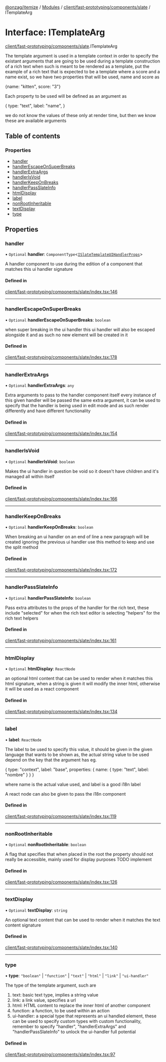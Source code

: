 [@onzag/itemize](../README.md) / [Modules](../modules.md) / [client/fast-prototyping/components/slate](../modules/client_fast_prototyping_components_slate.md) / ITemplateArg

# Interface: ITemplateArg

[client/fast-prototyping/components/slate](../modules/client_fast_prototyping_components_slate.md).ITemplateArg

The template argument is used in a template context in order
to specify the existant arguments that are going to be used during
a template construction of a rich text when such is meant to be rendered
as a template, put the example of a rich text that is expected to be a template where
a score and a name exist, so we have two properties that will be used, name and score
as

{name: "kitten", score: "3"}

Each property to be used will be defined as an argument as

{
  type: "text",
  label: "name",
}

we do not know the values of these only at render time, but then we know
these are available arguments

## Table of contents

### Properties

- [handler](client_fast_prototyping_components_slate.ITemplateArg.md#handler)
- [handlerEscapeOnSuperBreaks](client_fast_prototyping_components_slate.ITemplateArg.md#handlerescapeonsuperbreaks)
- [handlerExtraArgs](client_fast_prototyping_components_slate.ITemplateArg.md#handlerextraargs)
- [handlerIsVoid](client_fast_prototyping_components_slate.ITemplateArg.md#handlerisvoid)
- [handlerKeepOnBreaks](client_fast_prototyping_components_slate.ITemplateArg.md#handlerkeeponbreaks)
- [handlerPassSlateInfo](client_fast_prototyping_components_slate.ITemplateArg.md#handlerpassslateinfo)
- [htmlDisplay](client_fast_prototyping_components_slate.ITemplateArg.md#htmldisplay)
- [label](client_fast_prototyping_components_slate.ITemplateArg.md#label)
- [nonRootInheritable](client_fast_prototyping_components_slate.ITemplateArg.md#nonrootinheritable)
- [textDisplay](client_fast_prototyping_components_slate.ITemplateArg.md#textdisplay)
- [type](client_fast_prototyping_components_slate.ITemplateArg.md#type)

## Properties

### handler

• `Optional` **handler**: `ComponentType`<[`ISlateTemplateUIHandlerProps`](client_fast_prototyping_components_slate.ISlateTemplateUIHandlerProps.md)\>

A handler component to use during the edition of a component
that matches this ui handler signature

#### Defined in

[client/fast-prototyping/components/slate/index.tsx:146](https://github.com/onzag/itemize/blob/5c2808d3/client/fast-prototyping/components/slate/index.tsx#L146)

___

### handlerEscapeOnSuperBreaks

• `Optional` **handlerEscapeOnSuperBreaks**: `boolean`

when super breaking in the ui handler this ui handler will also
be escaped alongside it and as such no new element
will be created in it

#### Defined in

[client/fast-prototyping/components/slate/index.tsx:178](https://github.com/onzag/itemize/blob/5c2808d3/client/fast-prototyping/components/slate/index.tsx#L178)

___

### handlerExtraArgs

• `Optional` **handlerExtraArgs**: `any`

Extra arguments to pass to the handler component itself
every instance of this given handler will be passed the same
extra argument, it can be used to specify that the handler
is being used in edit mode and as such render differently
and have different functionality

#### Defined in

[client/fast-prototyping/components/slate/index.tsx:154](https://github.com/onzag/itemize/blob/5c2808d3/client/fast-prototyping/components/slate/index.tsx#L154)

___

### handlerIsVoid

• `Optional` **handlerIsVoid**: `boolean`

Makes the ui handler in question be void so it doesn't
have children and it's managed all within itself

#### Defined in

[client/fast-prototyping/components/slate/index.tsx:166](https://github.com/onzag/itemize/blob/5c2808d3/client/fast-prototyping/components/slate/index.tsx#L166)

___

### handlerKeepOnBreaks

• `Optional` **handlerKeepOnBreaks**: `boolean`

When breaking an ui handler on an end of line a new paragraph will
be created ignoring the previous ui handler
use this method to keep and use the split method

#### Defined in

[client/fast-prototyping/components/slate/index.tsx:172](https://github.com/onzag/itemize/blob/5c2808d3/client/fast-prototyping/components/slate/index.tsx#L172)

___

### handlerPassSlateInfo

• `Optional` **handlerPassSlateInfo**: `boolean`

Pass extra attributes to the props of the handler
for the rich text, these include
"selected" for when the rich text editor is selecting
"helpers" for the rich text helpers

#### Defined in

[client/fast-prototyping/components/slate/index.tsx:161](https://github.com/onzag/itemize/blob/5c2808d3/client/fast-prototyping/components/slate/index.tsx#L161)

___

### htmlDisplay

• `Optional` **htmlDisplay**: `ReactNode`

an optional html content that can be used to render when it
matches this html signature, when a string is given
it will modify the inner html, otherwise it will be used as
a react component

#### Defined in

[client/fast-prototyping/components/slate/index.tsx:134](https://github.com/onzag/itemize/blob/5c2808d3/client/fast-prototyping/components/slate/index.tsx#L134)

___

### label

• **label**: `ReactNode`

The label to be used to specify this value, it should be given
in the given language that wants to be shown as, the actual string
value to be used depend on the key that the argument has eg.

{
  type: "context",
  label: "base",
  properties: {
    name: {
      type: "text",
      label: "nombre"
    }
  }
}

where name is the actual value used, and label is a good i18n label

A react node can also be given to pass the i18n component

#### Defined in

[client/fast-prototyping/components/slate/index.tsx:119](https://github.com/onzag/itemize/blob/5c2808d3/client/fast-prototyping/components/slate/index.tsx#L119)

___

### nonRootInheritable

• `Optional` **nonRootInheritable**: `boolean`

A flag that specifies that when placed in the root the property
should not really be accessible, mainly used for display purposes
TODO implement

#### Defined in

[client/fast-prototyping/components/slate/index.tsx:126](https://github.com/onzag/itemize/blob/5c2808d3/client/fast-prototyping/components/slate/index.tsx#L126)

___

### textDisplay

• `Optional` **textDisplay**: `string`

An optional text content that can be used to render when it matches
the text content signature

#### Defined in

[client/fast-prototyping/components/slate/index.tsx:140](https://github.com/onzag/itemize/blob/5c2808d3/client/fast-prototyping/components/slate/index.tsx#L140)

___

### type

• **type**: ``"boolean"`` \| ``"function"`` \| ``"text"`` \| ``"html"`` \| ``"link"`` \| ``"ui-handler"``

The type of the template argument, such are
1. text: basic text type, implies a string value
2. link: a link value, specifies a url
3. html: HTML content to replace the inner html of another component
4. function: a function, to be used within an action
5. ui-handler: a special type that represents an ui handled element, these
can be used to specify custom types with custom functionality, remember to specify
"handler", "handlerExtraArgs" and "handlerPassSlateInfo" to unlock
the ui-handler full potential

#### Defined in

[client/fast-prototyping/components/slate/index.tsx:97](https://github.com/onzag/itemize/blob/5c2808d3/client/fast-prototyping/components/slate/index.tsx#L97)
